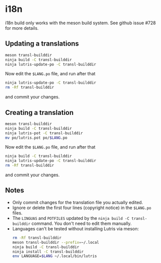 # i18n

i18n build only works with the meson build system. See github issue #728 for more details.

## Updating a translations

```bash
meson transl-builddir
ninja build -C transl-builddir
ninja lutris-update-po -C transl-builddir
```
Now edit the `$LANG.po` file, and run after that
```bash
ninja lutris-update-po -C transl-builddir
rm -Rf transl-builddir
```
and commit your changes.

## Creating a translation

```bash
meson transl-builddir
ninja build -C transl-builddir
ninja lutris-pot -C transl-builddir
mv po/lutris.pot po/$LANG.po
```
Now edit the `$LANG.po` file, and run after that
```bash
ninja build -C transl-builddir
ninja lutris-update-po -C transl-builddir
rm -Rf transl-builddir
```
and commit your changes.

## Notes

- Only commit changes for the translation file you actually edited.
- Ignore or delete the first four lines (copyright notice) in the `$LANG.po` files.
- The `LINGUAS` and `POTFILES` updated by the `ninja build -C transl-builddir` command. You don't need to edit them manually.
- Languages can't be tested without installing Lutris via meson:
  ```bash
  rm -Rf transl-builddir
  meson transl-builddir --prefix=~/.local
  ninja build -C transl-builddir
  ninja install -C transl-builddir
  env LANGUAGE=$LANG ~/.local/bin/lutris
  ```
